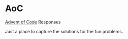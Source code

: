 # AoC
[Advent of Code](https://adventofcode.com) Responses

Just a place to capture the solutions for the fun problems.

